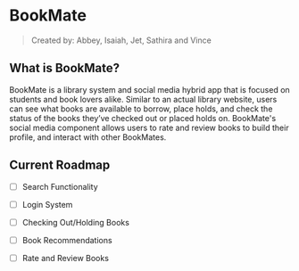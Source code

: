 # BookMate  
> Created by: Abbey, Isaiah, Jet, Sathira and Vince

## What is BookMate?

BookMate is a library system and social media hybrid app that is focused on students and book lovers alike. 
Similar to an actual library website, users can see what books are available to borrow, place holds, and check the status 
of the books they’ve checked out or placed holds on.  BookMate's social media component allows users to rate and review books to build their profile, and interact with other BookMates.

## Current Roadmap

- [ ] Search Functionality
- [ ] Login System
- [ ] Checking Out/Holding Books
- [ ] Book Recommendations
- [ ] Rate and Review Books





